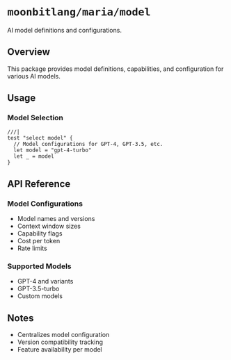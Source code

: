 # `moonbitlang/maria/model`

AI model definitions and configurations.

## Overview

This package provides model definitions, capabilities, and configuration for various AI models.

## Usage

### Model Selection

```moonbit
///|
test "select model" {
  // Model configurations for GPT-4, GPT-3.5, etc.
  let model = "gpt-4-turbo"
  let _ = model
}
```

## API Reference

### Model Configurations

- Model names and versions
- Context window sizes
- Capability flags
- Cost per token
- Rate limits

### Supported Models

- GPT-4 and variants
- GPT-3.5-turbo
- Custom models

## Notes

- Centralizes model configuration
- Version compatibility tracking
- Feature availability per model
